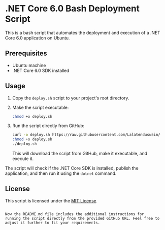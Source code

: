 # .NET Core 6.0 Bash Deployment Script

This is a bash script that automates the deployment and execution of a .NET Core 6.0 application on Ubuntu.

## Prerequisites

- Ubuntu machine
- .NET Core 6.0 SDK installed

## Usage

1. Copy the `deploy.sh` script to your project's root directory.

2. Make the script executable:

   ```bash
   chmod +x deploy.sh
   ```

3. Run the script directly from GitHub:

   ```bash
   curl -o deploy.sh https://raw.githubusercontent.com/Lalatenduswain/dotnet-deploy/master/deploy.sh
   chmod +x deploy.sh
   ./deploy.sh
   ```

   This will download the script from GitHub, make it executable, and execute it.

The script will check if the .NET Core SDK is installed, publish the application, and then run it using the `dotnet` command.

## License

This script is licensed under the [MIT License](LICENSE).
```

Now the README.md file includes the additional instructions for running the script directly from the provided GitHub URL. Feel free to adjust it further to fit your requirements.
